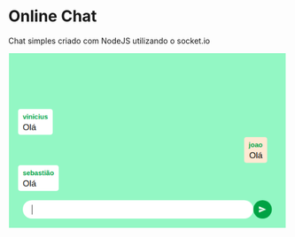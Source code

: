 # Online Chat
Chat simples criado com NodeJS utilizando o socket.io

![Screenshot](https://github.com/viniciusrplima/online-chat/blob/master/screenshot.png)
